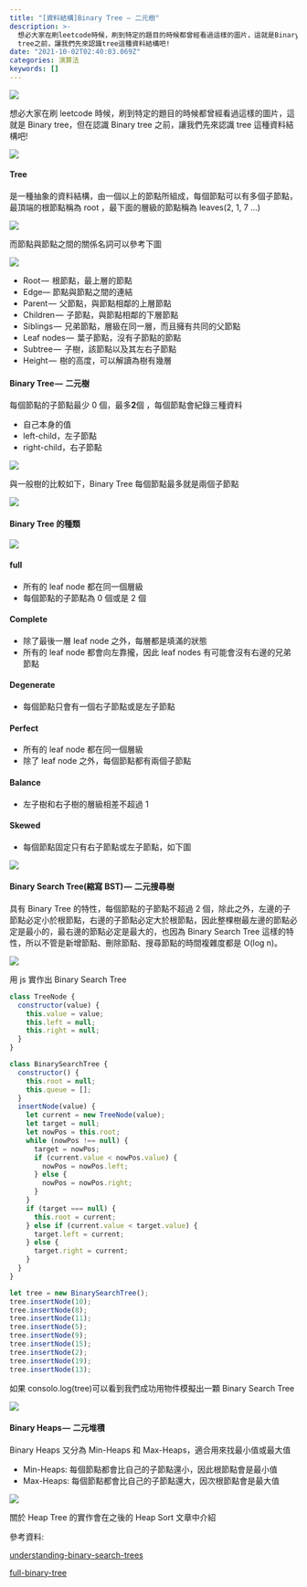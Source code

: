 ```yaml
---
title: "[資料結構]Binary Tree — 二元樹"
description: >-
  想必大家在刷leetcode時候，刷到特定的題目的時候都曾經看過這樣的圖片，這就是Binary tree，但在認識Binary
  tree之前，讓我們先來認識tree這種資料結構吧!
date: "2021-10-02T02:40:03.069Z"
categories: 演算法
keywords: []
---
```


![](/img/1__v8Z4umFIoRbEAsZvVHkQ1g.jpeg)

想必大家在刷 leetcode 時候，刷到特定的題目的時候都曾經看過這樣的圖片，這就是 Binary tree，但在認識 Binary tree 之前，讓我們先來認識 tree 這種資料結構吧!

![](/img/1____mkt6zGxlX3emXWAznlmZA.png)

#### Tree

是一種抽象的資料結構，由一個以上的節點所組成，每個節點可以有多個子節點，最頂端的根節點稱為 root ，最下面的層級的節點稱為 leaves(2, 1, 7 …)

![](/img/1__4h8C4eVl8TOWIFR5Mnhnlw.png)

而節點與節點之間的關係名詞可以參考下圖

![](/img/1__UO__EJ8VT4__xhpP59BAl__Nw.png)

- Root —  根節點，最上層的節點
- Edge— 節點與節點之間的連結
- Parent —  父節點，與節點相鄰的上層節點
- Children —  子節點，與節點相鄰的下層節點
- Siblings —  兄弟節點，層級在同一層，而且擁有共同的父節點
- Leaf nodes —  葉子節點，沒有子節點的節點
- Subtree —  子樹，該節點以及其左右子節點
- Height —  樹的高度，可以解讀為樹有幾層

#### Binary Tree —  二元樹

每個節點的子節點最少 0 個，最多**2**個 ，每個節點會紀錄三種資料

- 自己本身的值
- left-child，左子節點
- right-child，右子節點

![](/img/1__SSf3JBcO93tgEmpHt8JeNw.png)

與一般樹的比較如下，Binary Tree 每個節點最多就是兩個子節點

![](/img/1__v__5f1fHAPXUFlrj5EQ9p5w.png)

#### Binary Tree 的種類

![](/img/1__eP1Bop7vMIj7__x4HKxP4xw.png)

#### **full**

- 所有的 leaf node 都在同一個層級
- 每個節點的子節點為 0 個或是 2 個

#### **Complete**

- 除了最後一層 leaf node 之外，每層都是填滿的狀態
- 所有的 leaf node 都會向左靠攏，因此 leaf nodes 有可能會沒有右邊的兄弟節點

#### **Degenerate**

- 每個節點只會有一個右子節點或是左子節點

#### **Perfect**

- 所有的 leaf node 都在同一個層級
- 除了 leaf node 之外，每個節點都有兩個子節點

#### Balance

- 左子樹和右子樹的層級相差不超過 1

#### Skewed

- 每個節點固定只有右子節點或左子節點，如下圖

![](/img/1__rZWF__sPBN97L__El__zVotRg.png)

#### Binary Search Tree(縮寫 BST) —  二元搜尋樹

具有 Binary Tree 的特性，每個節點的子節點不超過 2 個，除此之外，左邊的子節點必定小於根節點，右邊的子節點必定大於根節點，因此整棵樹最左邊的節點必定是最小的，最右邊的節點必定是最大的，也因為 Binary Search Tree 這樣的特性，所以不管是新增節點、刪除節點、搜尋節點的時間複雜度都是 O(log n)。

![](/img/1__PpOaGcq7YoB2IpIGqMzApQ.jpeg)

用 js 實作出 Binary Search Tree

```javascript
class TreeNode {
  constructor(value) {
    this.value = value;
    this.left = null;
    this.right = null;
  }
}

class BinarySearchTree {
  constructor() {
    this.root = null;
    this.queue = [];
  }
  insertNode(value) {
    let current = new TreeNode(value);
    let target = null;
    let nowPos = this.root;
    while (nowPos !== null) {
      target = nowPos;
      if (current.value < nowPos.value) {
        nowPos = nowPos.left;
      } else {
        nowPos = nowPos.right;
      }
    }
    if (target === null) {
      this.root = current;
    } else if (current.value < target.value) {
      target.left = current;
    } else {
      target.right = current;
    }
  }
}

let tree = new BinarySearchTree();
tree.insertNode(10);
tree.insertNode(8);
tree.insertNode(11);
tree.insertNode(5);
tree.insertNode(9);
tree.insertNode(15);
tree.insertNode(2);
tree.insertNode(19);
tree.insertNode(13);
```

如果 consolo.log(tree)可以看到我們成功用物件模擬出一顆 Binary Search Tree

![](/img/1__GbPtnA7okjlKNiI9baYRtw.png)

#### Binary Heaps —  二元堆積

Binary Heaps 又分為 Min-Heaps 和 Max-Heaps，適合用來找最小值或最大值

- Min-Heaps: 每個節點都會比自己的子節點還小，因此根節點會是最小值
- Max-Heaps: 每個節點都會比自己的子節點還大，因次根節點會是最大值

![](/img/1__fvgzmsxvAzMQaXjs58izdg.png)

關於 Heap Tree 的實作會在之後的 Heap Sort 文章中介紹

參考資料:

[understanding-binary-search-trees](https://dev.to/christinamcmahon/understanding-binary-search-trees-4d90)

[full-binary-tree](https://www.programiz.com/dsa/full-binary-tree)
